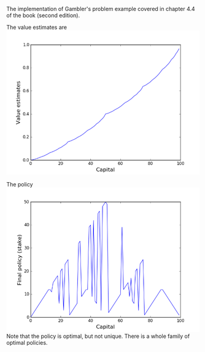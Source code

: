 The implementation of Gambler's problem example covered in chapter 4.4 of the book (second edition).


The value estimates are
![image](figure_1.png "Value estimates")

The policy
![image](figure_2.png "Policy")
Note that the policy is optimal, but not unique. There is a whole family of optimal policies.
 